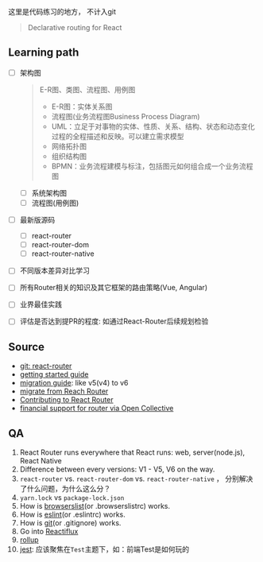 这里是代码练习的地方， 不计入git

> Declarative routing for React

## Learning path
- [ ] 架构图

  > E-R图、类图、流程图、用例图
  >
  > - E-R图：实体关系图
  > - 流程图(业务流程图Business Process Diagram)
  > - UML：立足于对事物的实体、性质、关系、结构、状态和动态变化过程的全程描述和反映。可以建立需求模型
  > - 网络拓扑图
  > - 组织结构图
  > - BPMN：业务流程建模与标注，包括图元如何组合成一个业务流程图

  - [ ] 系统架构图
  - [ ] 流程图(用例图)

- [ ] 最新版源码
  - [ ] react-router
  - [ ] react-router-dom
  - [ ] react-router-native
  
- [ ] 不同版本差异对比学习

- [ ] 所有Router相关的知识及其它框架的路由策略(Vue, Angular)

- [ ] 业界最佳实践

- [ ] 评估是否达到提PR的程度: 如通过React-Router后续规划检验



##  Source

- [git: react-router](https://github.com/remix-run/react-router)
- [getting started guide](https://github.com/remix-run/react-router/blob/main/docs/getting-started/installation.md)
- [migration guide](https://github.com/remix-run/react-router/blob/main/docs/guides/migrating-5-to-6.md): like v5(v4) to v6
- [migrate from Reach Router](https://github.com/remix-run/react-router/blob/main/docs/guides/migrating-reach-to-6.md)
- [Contributing to React Router](https://github.com/remix-run/react-router/blob/main/docs/contributing.md)
- [financial support for router via Open Collective](https://opencollective.com/react-router)



## QA

1. React Router runs everywhere that React runs: web, server(node.js), React Native
2. Difference between every versions: V1 - V5, V6 on the way.
3. `react-router` vs. `react-router-dom` vs. `react-router-native` ， 分别解决了什么问题，为什么这么分？
4. `yarn.lock` vs `package-lock.json`
5. How is [browserslist](https://github.com/browserslist/browserslist)(or .browserslistrc) works.
6. How is [eslint](https://github.com/eslint/eslint)(or .eslintrc) works.
7. How is [git](https://github.com/git/git)(or .gitignore) works.
8. Go into [Reactiflux](https://www.reactiflux.com/)
9. [rollup](https://github.com/rollup/rollup)
10. [jest](https://github.com/facebook/jest): 应该聚焦在`Test`主题下，如：前端Test是如何玩的
